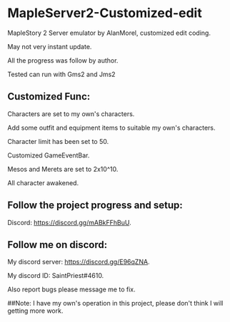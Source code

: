 # MapleServer2-Customized-edit
MapleStory 2 Server emulator by AlanMorel, customized edit coding.

May not very instant update.

All the progress was follow by author.

Tested can run with Gms2 and Jms2

## Customized Func:
Characters are set to my own's characters.

Add some outfit and equipment items to suitable my own's characters.

Character limit has been set to 50.

Customized GameEventBar.

Mesos and Merets are set to 2x10^10.

All character awakened.

## Follow the project progress and setup:
Discord: https://discord.gg/mABkFFhBuU.

## Follow me on discord:
My discord server: https://discord.gg/E96qZNA.

My discord ID: SaintPriest#4610.

Also report bugs please message me to fix.

##Note:
I have my own's operation in this project, please don't think I will getting more work.
